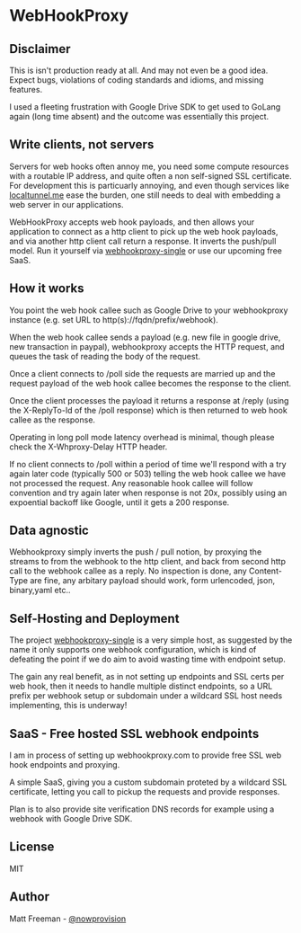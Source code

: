 # WebHookProxy

## Disclaimer

This is isn't production ready at all. And may not even be a good idea. Expect bugs, violations of
coding standards and idioms, and missing features.

I used a fleeting frustration with Google Drive SDK to get used to GoLang again (long time absent) 
and the outcome was essentially this project.

## Write clients, not servers

Servers for web hooks often annoy me, you need some compute resources with a routable IP address, 
and quite often a non self-signed SSL certificate. For development this is particuarly annoying, and even 
though services like [localtunnel.me](http://www.localtunnel.me) ease the burden, one still needs to deal 
with embedding a web server in our applications. 

WebHookProxy accepts web hook payloads, and then allows your application to connect as a http client to
pick up the web hook payloads, and via another http client call return a response. It inverts the push/pull
model. Run it yourself via [webhookproxy-single](http://www.github.com/nowprovision/webhookproxy-single) or use our upcoming free SaaS.

## How it works

You point the web hook callee such as Google Drive to your webhookproxy instance (e.g. set URL to http(s)://fqdn/prefix/webhook).

When the web hook callee sends a payload (e.g. new file in google drive, new transaction in paypal), webhookproxy
accepts the HTTP request, and queues the task of reading the body of the request.

Once a client connects to /poll side the requests are married up and the request payload of the web hook callee
becomes the response to the client.

Once the client processes the payload it returns a response at /reply (using the X-ReplyTo-Id of the /poll response) 
which is then returned to web hook callee as the response.

Operating in long poll mode latency overhead is minimal, though please check the X-Whproxy-Delay HTTP header.

If no client connects to /poll within a period of time we'll respond with a try again later code (typically 500 or 503) 
telling the web hook callee we have not processed the request. Any reasonable hook callee will follow convention and
try again later when response is not 20x, possibly using an expoential backoff like Google, until it gets a 200 response. 

## Data agnostic

Webhookproxy simply inverts the push / pull notion, by proxying the streams to from the webhook to
the http client, and back from second http call to the webhook callee as a reply. No inspection
is done, any Content-Type are fine, any arbitary payload should work, form urlencoded, json, binary,yaml etc..


## Self-Hosting and Deployment 

The project [webhookproxy-single](http://www.github.com/nowprovision/webhookproxy-single) is a very simple host, as suggested by the name it only supports one
webhook configuration, which is kind of defeating the point if we do aim to avoid wasting time with endpoint setup.

The gain any real benefit, as in not setting up endpoints and SSL certs per web hook, then it needs 
to handle multiple distinct endpoints, so a URL prefix per webhook setup or subdomain under a wildcard SSL host needs implementing, 
this is underway!


## SaaS - Free hosted SSL webhook endpoints

I am in process of setting up webhookproxy.com to provide free SSL web hook endpoints and proxying.

A simple SaaS, giving you a custom subdomain proteted by a wildcard SSL certificate, letting you call to 
pickup the requests and provide responses. 

Plan is to also provide site verification DNS records for example using a webhook with Google Drive SDK.  

## License

MIT

## Author

Matt Freeman - [@nowprovision](http://www.twitter.com/nowprovision)

